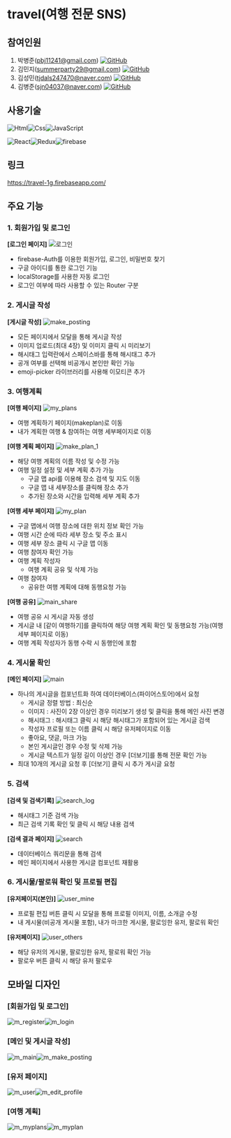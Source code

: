 # travel(여행 전문 SNS)


## 참여인원
1. 박병준(pbj11241@gmail.com)
[<img alt="GitHub" src="https://img.shields.io/badge/GitHub-181717.svg?&style=for-the-badge&logo=GitHub&logoColor=white"/>](https://github.com/94Jun)
2. 김민지(summerparty29@gmail.com)
[<img alt="GitHub" src="https://img.shields.io/badge/GitHub-181717.svg?&style=for-the-badge&logo=GitHub&logoColor=white"/>](https://github.com/sloane323)
3. 김성민(tjdals247470@naver.com)
[<img alt="GitHub" src="https://img.shields.io/badge/GitHub-181717.svg?&style=for-the-badge&logo=GitHub&logoColor=white"/>](https://github.com/KimSoungMin1)
4. 김병준(sjn04037@naver.com)
[<img alt="GitHub" src="https://img.shields.io/badge/GitHub-181717.svg?&style=for-the-badge&logo=GitHub&logoColor=white"/>](https://github.com/KBJ97)


## 사용기술
<img alt="Html" src ="https://img.shields.io/badge/HTML5-E34F26.svg?&style=for-the-badge&logo=HTML5&logoColor=white"/><img alt="Css" src ="https://img.shields.io/badge/CSS3-1572B6.svg?&style=for-the-badge&logo=CSS3&logoColor=white"/><img alt="JavaScript" src ="https://img.shields.io/badge/JavaScriipt-F7DF1E.svg?&style=for-the-badge&logo=JavaScript&logoColor=black"/>

<img alt="React" src="https://img.shields.io/badge/React-61DAFB.svg?&style=for-the-badge&logo=React&logoColor=black"/><img alt="Redux" src="https://img.shields.io/badge/Redux-764ABC.svg?&style=for-the-badge&logo=Redux&logoColor=white"/><img alt="firebase" src="https://img.shields.io/badge/Firebase-FFCA28.svg?&style=for-the-badge&logo=firebase&logoColor=black"/>


## 링크
https://travel-1g.firebaseapp.com/


## 주요 기능
### 1. 회원가입 및 로그인

**[로그인 페이지]**
![로그인](https://github.com/94Jun/img-storage/blob/main/login.png)
  - firebase-Auth를 이용한 회원가입, 로그인, 비밀번호 찾기
  - 구글 아이디를 통한 로그인 기능
  - localStorage를 사용한 자동 로그인
  - 로그인 여부에 따라 사용할 수 있는 Router 구분


### 2. 게시글 작성

**[게시글 작성]**
![make_posting](https://github.com/94Jun/img-storage/blob/main/make_posting.png)
  - 모든 페이지에서 모달을 통해 게시글 작성
  - 이미지 업로드(최대 4장) 및 이미지 클릭 시 미리보기
  - 해시태그 입력란에서 스페이스바를 통해 해시태그 추가
  - 공개 여부를 선택해 비공개시 본인만 확인 가능
  - emoji-picker 라이브러리를 사용해 이모티콘 추가

### 3. 여행계획

**[여행 페이지]**
![my_plans](https://github.com/94Jun/img-storage/blob/main/myplans.png)
  - 여행 계획하기 페이지(makeplan)로 이동
  - 내가 계획한 여행 & 참여하는 여행 세부페이지로 이동
   
**[여행 계획 페이지]**
![make_plan_1](https://github.com/94Jun/img-storage/blob/main/makeplan1.png)
  - 해당 여행 계획의 이름 작성 및 수정 가능
  - 여행 일정 설정 및 세부 계획 추가 가능
    - 구글 맵 api를 이용해 장소 검색 및 지도 이동
    - 구글 맵 내 세부장소를 클릭해 장소 추가
    - 추가된 장소와 시간을 입력해 세부 계획 추가

**[여행 세부 페이지]**
![my_plan](https://github.com/94Jun/img-storage/blob/main/new_myplan.png)
  - 구글 맵에서 여행 장소에 대한 위치 정보 확인 가능
  - 여행 시간 순에 따라 세부 장소 및 주소 표시
  - 여행 세부 장소 클릭 시 구글 맵 이동
  - 여행 참여자 확인 가능
  - 여행 계획 작성자
    - 여행 계획 공유 및 삭제 가능
  - 여행 참여자
    - 공유한 여행 계획에 대해 동행요청 가능

**[여행 공유]**
![main_share](https://github.com/94Jun/img-storage/blob/main/main_share.png)
  - 여행 공유 시 게시글 자동 생성
  - 게시글 내 [같이 여행하기]를 클릭하여 해당 여행 계획 확인 및 동행요청 가능(여행 세부 페이지로 이동)
  - 여행 계획 작성자가 동행 수락 시 동행인에 포함

### 4. 게시물 확인

**[메인 페이지]**
![main](https://github.com/94Jun/img-storage/blob/main/main_1.png)
  - 하나의 게시글을 컴포넌트화 하여 데이터베이스(파이어스토어)에서 요청
    - 게시글 정렬 방법 : 최신순
    - 이미지 : 사진이 2장 이상인 경우 미리보기 생성 및 클릭을 통해 메인 사진 변경
    - 해시태그 : 해시태그 클릭 시 해당 해시태그가 포함되어 있는 게시글 검색
    - 작성자 프로필 또는 이름 클릭 시 해당 유저페이지로 이동
    - 좋아요, 댓글, 마크 가능
    - 본인 게시글인 경우 수정 및 삭제 가능
    - 게시글 텍스트가 일정 길이 이상인 경우 [더보기]를 통해 전문 확인 가능
  - 최대 10개의 게시글 요청 후 [더보기] 클릭 시 추가 게시글 요청
  
### 5. 검색
  
**[검색 및 검색기록]**
![search_log](https://github.com/94Jun/img-storage/blob/main/searchlog.png)
  - 해시태그 기준 검색 가능
  - 최근 검색 기록 확인 및 클릭 시 해당 내용 검색
    
**[검색 결과 페이지]**
![search](https://github.com/94Jun/img-storage/blob/main/search.png)
  - 데이터베이스 쿼리문을 통해 검색
  - 메인 페이지에서 사용한 게시글 컴포넌트 재활용
  
### 6. 게시물/팔로워 확인 및 프로필 편집

**[유저페이지(본인)]**
![user_mine](https://github.com/94Jun/img-storage/blob/main/user_mine.png)
  - 프로필 편집 버튼 클릭 시 모달을 통해 프로필 이미지, 이름, 소개글 수정
  - 내 게시물(비공개 게시물 포함), 내가 마크한 게시물, 팔로잉한 유저, 팔로워 확인

**[유저페이지]**
![user_others](https://github.com/94Jun/img-storage/blob/main/user_other.png)
  - 해당 유저의 게시물, 팔로잉한 유저, 팔로워 확인 가능
  - 팔로우 버튼 클릭 시 해당 유저 팔로우

## 모바일 디자인

### [회원가입 및 로그인]

![m_register](https://github.com/94Jun/img-storage/blob/main/m_register.png)![m_login](https://github.com/94Jun/img-storage/blob/main/m_login.png)

### [메인 및 게시글 작성]
![m_main](https://github.com/94Jun/img-storage/blob/main/m_main.png)![m_make_posting](https://github.com/94Jun/img-storage/blob/main/m_make_posting.png)

### [유저 페이지]
![m_user](https://github.com/94Jun/img-storage/blob/main/m_user.png)![m_edit_profile](https://github.com/94Jun/img-storage/blob/main/m_edit_profile.png)

### [여행 계획]
![m_myplans](https://github.com/94Jun/img-storage/blob/main/m_myplans.png)![m_myplan](https://github.com/94Jun/img-storage/blob/main/m_myplan.png)
